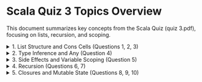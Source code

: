 # Scala Quiz 3 Topics Overview

This document summarizes key concepts from the Scala Quiz (quiz 3.pdf), focusing on lists, recursion, and scoping.

<details>
<summary>1. List Structure and Cons Cells (Questions 1, 2, 3)</summary>

- **Cons Cells**: Understanding how lists are constructed internally using cons cells, which consist of:
  - **Head**: The value stored in the list.
  - **Tail**: A reference to the next cons cell or `Nil` if it's the end.
  
- **Counting Cons Cells**: Visualize how nested lists are linked; each element is part of a cons cell.
  
- **Key Takeaway**: Comprehension of the internal linked list structure is essential for reasoning about list operations and their efficiency.

</details>

<details>
<summary>2. Type Inference and Any (Question 4)</summary>

- **Type Inference**: Scala's compiler infers types well, but mixed types in a list will be inferred as the most general type.
  
- **Any Type**: `Any` is the root of the type hierarchy; a list containing various types (e.g., `Int`, `String`, tuples) will be inferred as `List[Any]`.

</details>

<details>
<summary>3. Side Effects and Variable Scoping (Question 5)</summary>

- **Side Effects**: Example: `(var x = 0; x = x + 1; x)` demonstrates side effects in expressions. Each block defines a local `var x`.

- **Scoping**: Variables declared in blocks are local and do not affect each other.

</details>

<details>
<summary>4. Recursion (Questions 6, 7)</summary>

- **Recursive Function Definition (Question 6)**: A recursive function `f(x)` returns 0 for `x < 0`, otherwise calls itself with `x - 1` and adds `x`.

- **Pattern Matching and Recursion (Question 7)**: Combines pattern matching and recursion to return a sublist. The type of variables in a pattern match is crucial (e.g., `ys` matches the tail of the list `x`).

</details>

<details>
<summary>5. Closures and Mutable State (Questions 8, 9, 10)</summary>

- **Closures**: Functions accessing variables outside their scope. The `makeCounter()` function creates and returns closures.

- **Mutable State**: Closure behavior depends on whether the captured variable (e.g., `var x`) is mutable.
  
  - **Question 9**: Captures a mutable variable. Each call modifies the shared `x`, leading to incrementing output.
  
  - **Questions 8 & 10**: Attempting to modify a variable within the closure's scope results in compiler errors or unexpected behavior due to immutability.
  
- **Key Concept**: Closures allow for stateful functions, but careful attention to variable scoping and mutability is essential.

</details>
